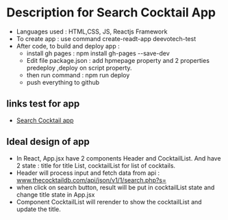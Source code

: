 # Description for Search Cocktail App
- Languages used : HTML,CSS, JS, Reactjs Framework
- To create app : use command create-readt-app deevotech-test
- After code, to build and deploy app : 
    + install gh pages : npm install gh-pages --save-dev
    + Edit file package.json : add hpmepage property and 2 properties predeploy ,deploy on script property.
    + then run command : npm run deploy 
    + push everything to github

## links test for app

- [Search Cocktail app](https://thanhdan0811.github.io/deevotech-test/)

## Ideal design of app
- In React, App.jsx have 2 components Header and CocktailList. And have 2 state : title for title List, cocktailList for list of cocktails.
- Header will process input and fetch data from api : www.thecocktaildb.com/api/json/v1/1/search.php?s=
- when click on search button, result will be put in cocktailList state and change title state in App.jsx
- Component CocktailList will rerender to show the cocktailList and update the title.
